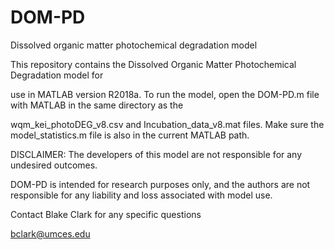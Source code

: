 # DOM-PD
Dissolved organic matter photochemical degradation model

This repository contains the Dissolved Organic Matter Photochemical Degradation model for 

use in MATLAB version R2018a. To run the model, open the DOM-PD.m file with MATLAB in the same directory as the 

wqm_kei_photoDEG_v8.csv and Incubation_data_v8.mat files. Make sure the model_statistics.m file is also in the current MATLAB path.



DISCLAIMER:
The developers of this model are not responsible for any undesired outcomes.

DOM-PD is intended for research purposes only, and the authors are not responsible for any liability and loss associated with model use.
 
Contact Blake Clark for any specific questions

bclark@umces.edu
